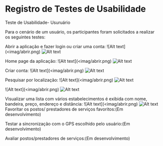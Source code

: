 # Registro de Testes de Usabilidade

Teste de Usabilidade- Usuruário

Para o cenário de um usuário, os participantes foram solicitados a realizar os seguintes testes:

Abrir a aplicação e fazer login ou criar uma conta:
![Alt text](<imag/abrir.png) ![Alt text](<img/Teste de usabilidade/Home.png>)

Home page da aplicação:
![Alt text](<imag/abrir.png) ![Alt text](<img/Teste de usabilidade/Meu perfil.png>)

Criar conta:
![Alt text](<imag/abrir.png) ![Alt text](<img/Teste de usabilidade/Meu perfil cadastro.png>)

Pesquisar por localização:
![Alt text](<imag/abrir.png) ![Alt text](<img/Teste de usabilidade/Maps1.png>)

![Alt text](<imag/abrir.png) ![Alt text](<img/Teste de usabilidade/Maps2.png>)

Visualizar uma lista com vários estabelecimentos é exibida com nome, bandeira, preço, endereço e distância:
![Alt text](<imag/abrir.png) ![Alt text](<img/Teste de usabilidade/Lista de postos.png>)
Favoritar os postos/ prestadores de serviços favoritos:(Em desenvolvimento)

Testar a sincronização com o GPS escolhido pelo usuário:(Em desenvolvimento)

Avaliar postos/prestadores de serviços:(Em desenvolvimento)
